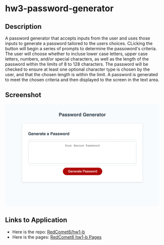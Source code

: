 # hw3-password-generator

## Description

A password generator that accepts inputs from the user and uses those inputs to generate a password tailored to the users choices. CLicking the button will begin a series of prompts to determine the passoword's criteria. The user will choose whether to incluse lower case letters, upper case letters, numbers, and/or special characters, as well as the length of the password within the limits of 8 to 128 characters. The password will be checked to ensure at least one optional character type is chosen by the user, and that the chosen length is within the limit. A password is generated to meet the chosen criteria and then displayed to the screen in the text area.

## Screenshot

![A screenshot of the website](./assets/hw3-password-generator-screenshot.png)

## Links to Application

-   Here is the repo: [RedComet6/hw1-b](https://github.com/RedComet6/hw3-password-generator)
-   Here is the pages: [RedComet6 hw1-b Pages](https://redcomet6.github.io/hw3-password-generator/)
